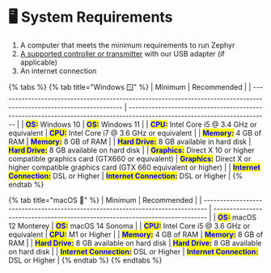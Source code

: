 # 🖥️ System Requirements

1. A computer that meets the minimum requirements to run Zephyr
2. [A supported controller or transmitter](supported-controllers.md) with our USB adapter (if applicable)
3. An internet connection

{% tabs %}
{% tab title="Windows 🪟" %}
| Minimum                                                                                                              | Recommended                                                                                                               |
| -------------------------------------------------------------------------------------------------------------------- | ------------------------------------------------------------------------------------------------------------------------- |
| <mark style="color:blue;">**OS:**</mark>  Windows 10                                                                 | <mark style="color:blue;">**OS:**</mark> Windows 11                                                                       |
| <mark style="color:blue;">**CPU:**</mark> Intel Core i5 @ 3.4 GHz or equivalent                                      | <mark style="color:blue;">**CPU:**</mark> Intel Core i7 @ 3.6 GHz or equivalent                                           |
| <mark style="color:blue;">**Memory:**</mark> 4 GB of RAM                                                             | <mark style="color:blue;">**Memory:**</mark> 8 GB of RAM                                                                  |
| <mark style="color:blue;">**Hard Drive:**</mark> 8 GB available in hard disk                                         | <mark style="color:blue;">**Hard Drive:**</mark> 8 GB available on hard disk                                              |
| <mark style="color:blue;">**Graphics:**</mark> Direct X 10 or higher compatible graphics card (GTX660 or equivalent) | <mark style="color:blue;">**Graphics:**</mark> Direct X or higher compatible graphics card (GTX 660 equivalent or higher) |
| <mark style="color:blue;">**Internet Connection:**</mark> DSL or Higher                                              | <mark style="color:blue;">**Internet Connection:**</mark> DSL or Higher                                                   |
{% endtab %}

{% tab title="macOS 🍎" %}
| Minimum                                                                         | Recommended                                                                  |
| ------------------------------------------------------------------------------- | ---------------------------------------------------------------------------- |
| <mark style="color:blue;">**OS:**</mark> macOS 12 Monterey                      | <mark style="color:blue;">**OS:**</mark> macOS 14 Sonoma                     |
| <mark style="color:blue;">**CPU:**</mark> Intel Core i5 @ 3.6 GHz or equivalent | <mark style="color:blue;">**CPU:**</mark> M1 or Higher                       |
| <mark style="color:blue;">**Memory:**</mark> 4 GB of RAM                        | <mark style="color:blue;">**Memory:**</mark> 8 GB of RAM                     |
| <mark style="color:blue;">**Hard Drive:**</mark> 8 GB available on hard disk    | <mark style="color:blue;">**Hard Drive:**</mark> 8 GB available on hard disk |
| <mark style="color:blue;">**Internet Connection:**</mark> DSL or Higher         | <mark style="color:blue;">**Internet Connection:**</mark> DSL or Higher      |
{% endtab %}
{% endtabs %}
